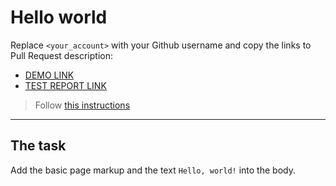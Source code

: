 # Hello world
Replace `<your_account>` with your Github username and copy the links to Pull Request description:
- [DEMO LINK](https://Alessandranitti15.github.io/layout_hello-world/)
- [TEST REPORT LINK](https://Alessandranitti15.github.io/layout_hello-world/report/html_report/)

> Follow [this instructions](https://Alessandranitti15.github.io/layout_task-guideline/#how-to-solve-the-layout-tasks-on-github)
___

## The task 
Add the basic page markup and the text `Hello, world!` into the body.
